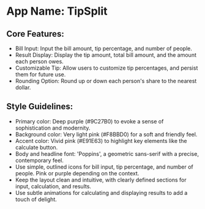 # **App Name**: TipSplit

## Core Features:

- Bill Input: Input the bill amount, tip percentage, and number of people.
- Result Display: Display the tip amount, total bill amount, and the amount each person owes.
- Customizable Tip: Allow users to customize tip percentages, and persist them for future use.
- Rounding Option: Round up or down each person's share to the nearest dollar.

## Style Guidelines:

- Primary color: Deep purple (#9C27B0) to evoke a sense of sophistication and modernity.
- Background color: Very light pink (#F8BBD0) for a soft and friendly feel.
- Accent color: Vivid pink (#E91E63) to highlight key elements like the calculate button.
- Body and headline font: 'Poppins', a geometric sans-serif with a precise, contemporary feel.
- Use simple, outlined icons for bill input, tip percentage, and number of people. Pink or purple depending on the context.
- Keep the layout clean and intuitive, with clearly defined sections for input, calculation, and results.
- Use subtle animations for calculating and displaying results to add a touch of delight.